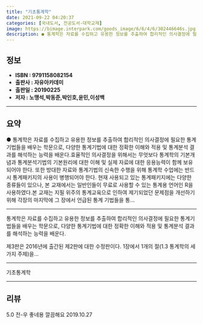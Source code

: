 ```yaml
---
title: "기초통계학"
date: 2021-09-22 04:20:37
categories: [국내도서, 전공도서-대학교재]
image: https://bimage.interpark.com/goods_image/6/6/4/6/302446646s.jpg
description: ● 통계학은 자료를 수집하고 유용한 정보를 추출하여 합리적인 의사결정에 필요한 통계기법들을 배우는 학문으로, 다양한 통계기법에 대한 정확한 이해와 적용 및 통계분석 결과를 해석하는 능력을 배운다.효율적인 의사결정을 위해서는 무엇보다 통계학의 기본개념과 통계분석기법의 기본원리에 대한 이
---
```


## **정보**

- **ISBN : 9791158082154**
- **출판사 : 자유아카데미**
- **출판일 : 20190225**
- **저자 : 노맹석,박동준,박인호,윤민,이성백**

------



## **요약**

●  통계학은 자료를 수집하고 유용한 정보를 추출하여 합리적인 의사결정에 필요한 통계기법들을 배우는 학문으로, 다양한 통계기법에 대한 정확한 이해와 적용 및 통계분석 결과를 해석하는 능력을 배운다.효율적인 의사결정을 위해서는 무엇보다 통계학의 기본개념과 통계분석기법의 기본원리에 대한 이해 및 실제 자료에 대한 응용능력이 함께 보유되어야 한다. 또한 방대한 자료와 통계기법의 신속한 수행을 위해 통계학 수업에는 반드시 통계패키지의 사용이 병행되어야 한다. 현재 사용되고 있는 통계패키지에는 다양한 종류들이 있으나, 본 교재에서는 일반인들이 무료로 사용할 수 있는 통계용 언어인 R을 사용하였다.본 교재는 지필 위주의 통계교육으로 인하여 제기되었던 문제점을 개선하기 위해 각장의 마지막에 그 장에서 언급된 통계 기법들을 통...

------

통계학은 자료를 수집하고 유용한 정보를 추출하여 합리적인 의사결정에 필요한 통계기법들을 배우는 학문으로, 다양한 통계기법에 대한 정확한 이해와 적용 및 통계분석 결과를 해석하는 능력을 배운다.

제3판은 2016년에 출간된 제2판에 대한 수정판이다. 1장에서 1개의 절(1.3 통계학의 세 가지 주제)을... 

------


기초통계학 

------


## **리뷰** 

5.0 전-우 좋네용 깔끔해요 2019.10.27 <br/>